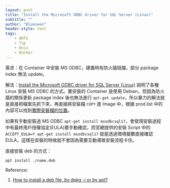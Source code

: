 ```yaml
---
layout: post
title: "Install the Microsoft ODBC driver for SQL Server (Linux)"
subtitle: ""
author: "Blueswen"
header-style: text
tags:
    - ARTS
    - Tip
    - Unix
    - Docker
---
```


需求：在 Container 中安裝 MS ODBC，建置時有防火牆阻擋，部分 package index 無法 update。

解法：[Install the Microsoft ODBC driver for SQL Server (Linux)](https://docs.microsoft.com/en-us/sql/connect/odbc/linux-mac/installing-the-microsoft-odbc-driver-for-sql-server) 說明了各種 Linux 安裝 MS ODBC 的方式。要安裝的 Container 是使用 Debian，但因為防火牆的關係更新 package index 後也無法進行 ```apt-get update```，所以暴力的解法就是直接把檔案先抓下來，再直接將安裝檔 ```COPY``` 進 Image 中，根據 prod.list 中的內容可以找到[實際安裝檔的位置](https://packages.microsoft.com/debian/10/prod/pool/main/m/msodbcsql17/)。

如果有手動安裝過 MS ODBC ```apt-get install msodbcsql17```，會發現安裝過程中有最終用戶授權協定(EULA)要手動確認，而官網提供的安裝 Script 中的 ```ACCEPT_EULA=Y apt-get install msodbcsql17``` 就是透過環境變數直接確認 EULA，這樣在安裝的時候就不會因為需要互動導致安裝流程卡住。

直接安裝 deb 的方式：

```bash
apt install ./name.deb
```

Reference:

1. [How to install a deb file, by dpkg -i or by apt?](https://unix.stackexchange.com/a/159114)
